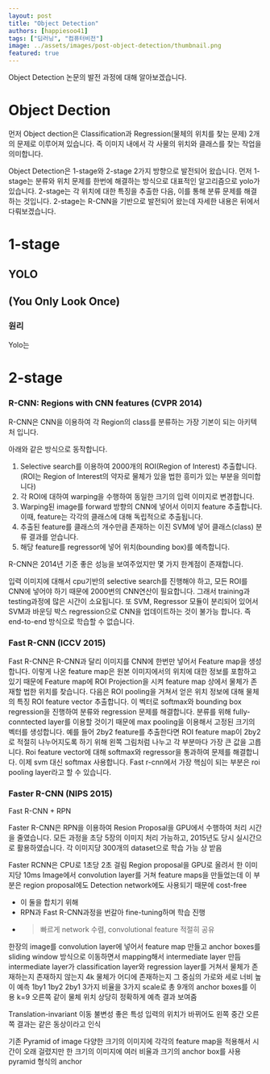 ```yaml
---
layout: post
title: "Object Detection"
authors: [happiesoo41]
tags: ["딥러닝", "컴퓨터비전"]
image: ../assets/images/post-object-detection/thumbnail.png
featured: true
---
```


Object Detection 논문의 발전 과정에 대해 알아보겠습니다.


# Object Dection

먼저 Object dection은 Classification과 Regression(물체의 위치를 찾는 문제) 2개의 문제로 이루어져 있습니다.
즉 이미지 내에서 각 사물의 위치와 클래스를 찾는 작업을 의미합니다.

Object Detection은 1-stage와 2-stage 2가지 방향으로 발전되어 왔습니다.
먼저 1-stage는 분류와 위치 문제를 한번에 해결하는 방식으로 대표적인 알고리즘으로 yolo가 있습니다. 
2-stage는 각 위치에 대한 특징을 추출한 다음, 이를 통해 분류 문제를 해결하는 것입니다. 2-stage는 R-CNN을 기반으로 발전되어 왔는데 자세한 내용은 뒤에서 다뤄보겠습니다.

# 1-stage

## YOLO
## (You Only Look Once)

### 원리

Yolo는

# 2-stage

### R-CNN: Regions with CNN features (CVPR 2014)

R-CNN은 CNN을 이용하여 각 Region의 class를 분류하는 가장 기본이 되는 아키텍처 입니다.

아래와 같은 방식으로 동작합니다.

1) Selective search를 이용하여 2000개의 ROI(Region of Interest) 추출합니다. (ROI는 Region of Interest의 약자로 물체가 있을 법한 흥미가 있는 부분을 의미합니다)
2) 각 ROI에 대하여 warping을 수행하여 동일한 크기의 입력 이미지로 변경합니다.
3) Warping된 image를 forward 방향의 CNN에 넣어서 이미지 feature 추출합니다. 이때, feature는 각각의 클래스에 대해 독립적으로 추출됩니다.
4) 추출된 feature를 클래스의 개수만큼 존재하는 이진 SVM에 넣어 클래스(class) 분류 결과를 얻습니다.
5) 해당 feature를 regressor에 넣어 위치(bounding box)를 예측합니다.

R-CNN은 2014년 기준 좋은 성능을 보여주었지만 몇 가지 한계점이 존재합니다.

입력 이미지에 대해서 cpu기반의 selective search를 진행해야 하고, 모든 ROI를 CNN에 넣어야 하기 때문에 2000번의 CNN연산이 필요합니다.
그래서 training과 testing과정에 많은 시간이 소요됩니다.
또 SVM, Regressor 모듈이 분리되어 있어서 SVM과 바운딩 박스 regression으로 CNN을 업데이트하는 것이 불가능 합니다. 즉 end-to-end 방식으로 학습할 수 없습니다.

### Fast R-CNN (ICCV 2015)

Fast R-CNN은 R-CNN과 달리 이미지를 CNN에 한번만 넣어서 Feature map을 생성합니다.
이렇게 나온 feature map은 원본 이미지에서의 위치에 대한 정보를 포함하고 있기 때문에 Feature map에 ROI Projection을 시켜 feature map 상에서 물체가 존재할 법한 위치를 찾습니다.
다음은 ROI pooling을 거쳐서 얻은 위치 정보에 대해 물체의 특징 ROI feature vector 추출합니다.
이 벡터로 softmax와 bounding box regression을 진행하여 분류와 regression 문제를 해결합니다.
분류를 위해 fully-conntected layer를 이용할 것이기 때문에 max pooling을 이용해서 고정된 크기의 벡터를 생성합니다.
예를 들어 2by2 feature를 추출한다면 ROI feature map이 2by2로 적절히 나누어지도록 하기 위해 왼쪽 그림처럼 나누고 각 부분마다 가장 큰 값을 고릅니다.
Roi feature vector에 대해 softmax와 regressor을 통과하여 문제를 해결합니다.
이제 svm 대신 softmax 사용합니다.
Fast r-cnn에서 가장 핵심이 되는 부분은 roi pooling layer라고 할 수 있습니다.


### Faster R-CNN (NIPS 2015)

Fast R-CNN + RPN

Faster R-CNN은 RPN을 이용하여 Resion Proposal을 GPU에서 수행하여 처리 시간을 줄였습니다.
모든 과정을 초당 5장의 이미지 처리 가능하고, 2015년도 당시 실시간으로 활용하였습니다.
각 이미지당 300개의 dataset으로 학습 가능 상 받음

Faster RCNN은 CPU로 1초당 2초 걸림
Region proposal을 GPU로 올려서 한 이미지당 10ms
Image에서 convolution layer를 거쳐 feature maps을 만들었는데 이 부분은 region proposal에도 
Detection network에도 사용되기 때문에 cost-free
-	이 둘을 합치기 위해
-	RPN과 Fast R-CNN과정을 번갈아 fine-tuning하며 학습 진행
-	> 빠르게 network 수렴, convolutional feature 적절히 공유

한장의 image를 convolution layer에 넣어서 feature map 만들고
anchor boxes를 sliding window 방식으로 이동하면서 mapping해서 intermediate layer 만듬
intermediate layer가 classification layer와 regression layer를 거쳐서
 물체가 존재하는지 존재하지 않는지
4k 물체가 어디에 존재하는지 그 중심의 가로와 세로 너비 높이 예측
1by1 1by2 2by1 3가지 비율을 3가지 scale로 총 9개의 anchor boxes를 이용 k=9
오른쪽 같이 물체 위치 상당히 정확하게 예측 결과 보여줌

Translation-invariant 이동 불변성 좋은 특성 
입력의 위치가 바뀌어도 왼쪽 중간 오른쪽 결과는 같은 동상이라고 인식

기존 Pyramid of image 다양한 크기의 이미지에 각각의 feature map을 적용해서 시간이 오래 걸렸지만
한 크기의 이미지에 여러 비율과 크기의 anchor box를 사용 pyramid 형식의 anchor
